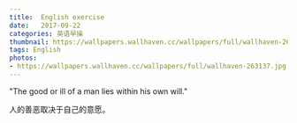 ```yaml
---
title:  English exercise
date:   2017-09-22
categories: 英语早操
thumbnail: https://wallpapers.wallhaven.cc/wallpapers/full/wallhaven-263137.jpg
tags: English
photos:
- https://wallpapers.wallhaven.cc/wallpapers/full/wallhaven-263137.jpg
---
```


"The good or ill of a man lies within his own will."
<p>人的善恶取决于自己的意愿。</p>
